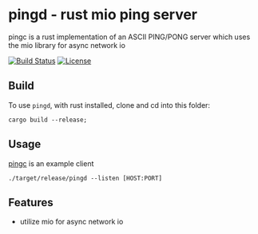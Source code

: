 # pingd - rust mio ping server

pingc is a rust implementation of an ASCII PING/PONG server which uses the mio library for async network io

[![Build Status](https://travis-ci.org/brayniac/pingd.svg?branch=master)](https://travis-ci.org/brayniac/pingd)
[![License](http://img.shields.io/:license-mit-blue.svg)](http://doge.mit-license.org)

## Build

To use `pingd`, with rust installed, clone and cd into this folder:

```shell
cargo build --release;
```

## Usage

[pingc](https://github.com/brayniac/pingc) is an example client

```shell
./target/release/pingd --listen [HOST:PORT]
```

## Features

* utilize mio for async network io
